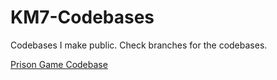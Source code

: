 # KM7-Codebases
Codebases I make public. Check branches for the codebases.

[Prison Game Codebase](https://github.com/Kingminer7/KM7-Codebases/tree/Prison-Game)
